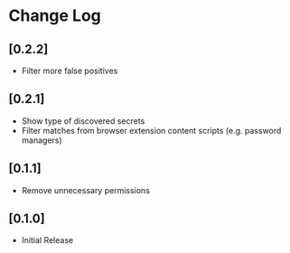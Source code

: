 # Change Log

## [0.2.2]

- Filter more false positives

## [0.2.1]

- Show type of discovered secrets
- Filter matches from browser extension content scripts (e.g. password managers)

## [0.1.1]

- Remove unnecessary permissions

## [0.1.0]

- Initial Release
